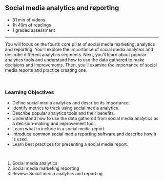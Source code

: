 ## Social media analytics and reporting

- 31 min of videos
- 1h 40m of readings
- 1 graded assessment

<hr>

You will focus on the fourth core pillar of social media marketing: analytics and reporting. You’ll explore the importance of social media analytics and describe different analytics segments. Next, you’ll learn about popular analytics tools and understand how to use the data gathered to make decisions and improvements. Then, you’ll examine the importance of social media reports and practice creating one.

<br>

### Learning Objectives

- Define social media analytics and describe its importance.
- Identify metrics to track using social media analytics.
- Describe popular analytics tools and their benefits.
- Understand how to use the data gathered from social media analytics as a decision-making and improvement tool.
- Learn what to include in a social media report.
- Introduce common social media reporting software and describe how it is used.
- Learn best practices for presenting a social media report.

<br>

1. Social media analytics
2. Social media marketing reporting
3. Review: Social media analytics and reporting

